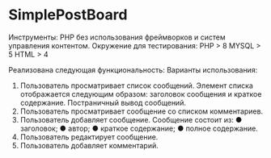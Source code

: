 # SimplePostBoard
Инструменты:
PHP без использования  фреймворков и систем управления контентом.
Окружение для тестирования:
PHP > 8
MYSQL > 5
HTML > 4

Реализована следующая функциональность:
Варианты использования:
1. Пользователь просматривает список сообщений. Элемент списка отображается
следующим образом: заголовок сообщения и краткое содержание. Постраничный вывод
сообщений.
2. Пользователь просматривает сообщение со списком комментариев.
3. Пользователь добавляет сообщение. Сообщение состоит из:
● заголовок;
● автор;
● краткое содержание;
● полное содержание.
4. Пользователь редактирует сообщение.
5. Пользователь добавляет комментарий.